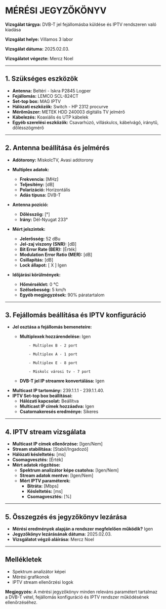 # MÉRÉSI JEGYZŐKÖNYV

**Vizsgálat tárgya:** DVB-T jel fejállomásba küldése és IPTV rendszeren való kiadása

**Vizsgálat helye:** Villamos 3 labor

**Vizsgálat dátuma:** 2025.02.03.

**Vizsgálatot végezte:** Mercz Noel

---

## 1. Szükséges eszközök
- **Antenna:** Beltéri - Iskra P2845 Logper
- **Fejállomás:** LEMCO SCL-824CT
- **Set-top box:** MAG IPTV
- **Hálózati eszközök:** Switch - HP 2312 procurve
- **Mérőműszer:** METEK HDD 240003 digitális TV jelmérő
- **Kábelezés:** Koaxiális és UTP kábelek
- **Egyéb szerelési eszközök:** Csavarhúzó, villáskulcs, kábelvágó, iránytű, dőlésszögmérő

---

## 2. Antenna beállítása és jelmérés
- **Adótorony:** MiskolcTV, Avasi adótorony
- **Multiplex adatok:**
  - **Frekvencia:** [MHz]
  - **Teljesítény:** [dB]
  - **Polarizáció:** Horizontális
  - **Adás típusa:** DVB-T
- **Antenna pozíció:**
  - **Dőlésszög:** [°]
  - **Irány:** Dél-Nyugat 233°
- **Mért jelszintek:**
  - **Jelerősség:** 52 dBu
  - **Jel-zaj viszony (SNR):** [dB]
  - **Bit Error Rate (BER):** [Érték]
  - **Modulation Error Ratio (MER):** [dB]
  - **Csillapítás:** [dB]
  - **Lock állapot:** [ X ] Igen
- **Időjárási körülmények:**



  - **Hőmérséklet:** 0 °C
  - **Szélsebesség:** 5 km/h
  - **Egyéb megjegyzések:** 90% páratartalom

---

## 3. Fejállomás beállítása és IPTV konfiguráció
- **Jel osztása a fejállomás bemeneteire:**
  - **Multiplexek hozzárendelése:** Igen

            - Multiplex B - 2 port

            - Multiplex A - 1 port

            - Multiplex E - 8 port

            - Miskolc városi tv - 7 port
  - **DVB-T jel IP streamre konvertálása:** Igen
- **Multicast IP tartomány:** 239.1.1.1 - 239.1.1.40.
- **IPTV Set-top box beállításai:**
  - **Hálózati kapcsolat:** Beállítva
  - **Multicast IP címek hozzáadva:** Igen
  - **Csatornakeresés eredménye:** Sikeres

---

## 4. IPTV stream vizsgálata
- **Multicast IP címek ellenőrzése:** [Igen/Nem]
- **Stream stabilitása:** [Stabil/Ingadozó]
- **Hálózati késleltetés:** [ms]
- **Csomagvesztés:** [Érték]
- **Mért adatok rögzítése:**
  - **Spektrum analizátor képe csatolva:** [Igen/Nem]
  - **Stream adatok mentve:** [Igen/Nem]
  - **Mért IPTV paraméterek:**
    - **Bitráta:** [Mbps]
    - **Késleltetés:** [ms]
    - **Csomagvesztés:** [%]

---

## 5. Összegzés és jegyzőkönyv lezárása
- **Mérési eredmények alapján a rendszer megfelelően működik?** Igen
- **Jegyzőkönyv lezárásának dátuma:** 2025.02.03.
- **Vizsgálatot végző aláírása:** Mercz Noel

---

## Mellékletek
- Spektrum analizátor képei
- Mérési grafikonok
- IPTV stream ellenőrzési logok

**Megjegyzés:** A mérési jegyzőkönyv minden releváns paramétert tartalmaz a DVB-T vétel, fejállomás konfiguráció és IPTV rendszer működésének ellenőrzéséhez.